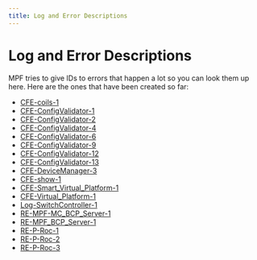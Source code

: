 ```yaml
---
title: Log and Error Descriptions
---
```


# Log and Error Descriptions

MPF tries to give IDs to errors that happen a lot so you can look them up here. Here are the ones
that have been created so far:

* [CFE-coils-1](CFE-coils-1.md)
* [CFE-ConfigValidator-1](CFE-ConfigValidator-1.md)
* [CFE-ConfigValidator-2](CFE-ConfigValidator-2.md)
* [CFE-ConfigValidator-4](CFE-ConfigValidator-4.md)
* [CFE-ConfigValidator-6](CFE-ConfigValidator-6.md)
* [CFE-ConfigValidator-9](CFE-ConfigValidator-9.md)
* [CFE-ConfigValidator-12](CFE-ConfigValidator-12.md)
* [CFE-ConfigValidator-13](CFE-ConfigValidator-13.md)
* [CFE-DeviceManager-3](CFE-DeviceManager-3.md)
* [CFE-show-1](CFE-show-1.md)
* [CFE-Smart_Virtual_Platform-1](CFE-Smart_Virtual_Platform-1.md)
* [CFE-Virtual_Platform-1](CFE-Virtual_Platform-1.md)
* [Log-SwitchController-1](Log-SwitchController-1.md)
* [RE-MPF-MC_BCP_Server-1](RE-MPF-MC_BCP_Server-1.md)
* [RE-MPF_BCP_Server-1](RE-MPF_BCP_Server-1.md)
* [RE-P-Roc-1](RE-P-Roc-1.md)
* [RE-P-Roc-2](RE-P-Roc-2.md)
* [RE-P-Roc-3](RE-P-Roc-3.md)
